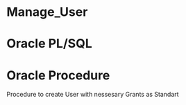 # Manage_User
# Oracle PL/SQL
# Oracle Procedure
Procedure to create User with nessesary Grants as Standart
